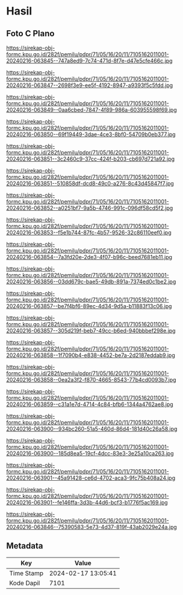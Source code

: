 # Hasil

## Foto C Plano

https://sirekap-obj-formc.kpu.go.id/282f/pemilu/pdpr/71/05/16/20/11/7105162011001-20240216-063845--747a8ed9-7c74-471d-8f7e-d47e5cfe466c.jpg

https://sirekap-obj-formc.kpu.go.id/282f/pemilu/pdpr/71/05/16/20/11/7105162011001-20240216-063847--2698f3e9-ee5f-4192-8947-a9393f5c5fdd.jpg

https://sirekap-obj-formc.kpu.go.id/282f/pemilu/pdpr/71/05/16/20/11/7105162011001-20240216-063849--0aa6cbed-7847-4f89-986a-603955598f69.jpg

https://sirekap-obj-formc.kpu.go.id/282f/pemilu/pdpr/71/05/16/20/11/7105162011001-20240216-063850--69f19449-3dae-4ce3-8bf0-54709b0eb377.jpg

https://sirekap-obj-formc.kpu.go.id/282f/pemilu/pdpr/71/05/16/20/11/7105162011001-20240216-063851--3c2460c9-37cc-424f-b203-cb697d721a92.jpg

https://sirekap-obj-formc.kpu.go.id/282f/pemilu/pdpr/71/05/16/20/11/7105162011001-20240216-063851--510858df-dcd8-49c0-a276-8c43d45847f7.jpg

https://sirekap-obj-formc.kpu.go.id/282f/pemilu/pdpr/71/05/16/20/11/7105162011001-20240216-063852--a0251bf7-9a5b-4746-991c-096df58cd5f2.jpg

https://sirekap-obj-formc.kpu.go.id/282f/pemilu/pdpr/71/05/16/20/11/7105162011001-20240216-063853--f5e1b744-87fc-4b57-9526-32c86110eef0.jpg

https://sirekap-obj-formc.kpu.go.id/282f/pemilu/pdpr/71/05/16/20/11/7105162011001-20240216-063854--7a3fd20e-2de3-4f07-b96c-beed7681eb11.jpg

https://sirekap-obj-formc.kpu.go.id/282f/pemilu/pdpr/71/05/16/20/11/7105162011001-20240216-063856--03dd679c-bae5-49db-891a-7374ed0c1be2.jpg

https://sirekap-obj-formc.kpu.go.id/282f/pemilu/pdpr/71/05/16/20/11/7105162011001-20240216-063857--be7f4bf6-89ec-4d34-9d5a-b11883f13c06.jpg

https://sirekap-obj-formc.kpu.go.id/282f/pemilu/pdpr/71/05/16/20/11/7105162011001-20240216-063857--305d219f-beb7-49cc-b6ed-940bbbef298e.jpg

https://sirekap-obj-formc.kpu.go.id/282f/pemilu/pdpr/71/05/16/20/11/7105162011001-20240216-063858--1f7090b4-e838-4452-be7a-2d2187eddab9.jpg

https://sirekap-obj-formc.kpu.go.id/282f/pemilu/pdpr/71/05/16/20/11/7105162011001-20240216-063858--0ea2a3f2-f870-4665-8543-77b4cd0093b7.jpg

https://sirekap-obj-formc.kpu.go.id/282f/pemilu/pdpr/71/05/16/20/11/7105162011001-20240216-063859--c31a1e7d-4714-4c84-bfb6-1344a4762ae8.jpg

https://sirekap-obj-formc.kpu.go.id/282f/pemilu/pdpr/71/05/16/20/11/7105162011001-20240216-063900--934bc260-51a5-460d-86d4-181d40c26a58.jpg

https://sirekap-obj-formc.kpu.go.id/282f/pemilu/pdpr/71/05/16/20/11/7105162011001-20240216-063900--185d8ea5-19cf-4dcc-83e3-3e25a10ca263.jpg

https://sirekap-obj-formc.kpu.go.id/282f/pemilu/pdpr/71/05/16/20/11/7105162011001-20240216-063901--45a91428-ce6d-4702-aca3-9fc75b408a24.jpg

https://sirekap-obj-formc.kpu.go.id/282f/pemilu/pdpr/71/05/16/20/11/7105162011001-20240216-063901--fe146ffa-3d3b-44d6-bcf3-b1776f5ac169.jpg

https://sirekap-obj-formc.kpu.go.id/282f/pemilu/pdpr/71/05/16/20/11/7105162011001-20240216-063846--75390583-5e73-4d37-819f-43ab2029e24a.jpg


## Metadata

| Key        | Value               |
| ---------- | ------------------- |
| Time Stamp | 2024-02-17 13:05:41 |
| Kode Dapil | 7101                |



